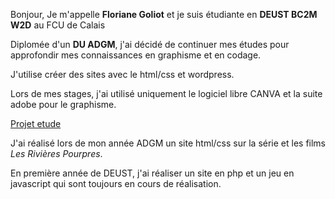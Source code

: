 Bonjour, Je m'appelle **Floriane Goliot** et je suis étudiante en **DEUST BC2M W2D** au FCU de Calais

Diplomée d'un **DU ADGM**, j'ai décidé de continuer mes études pour approfondir mes connaissances en graphisme et en codage.

J'utilise créer des sites avec le html/css et wordpress.

Lors de mes stages, j'ai utilisé uniquement le logiciel libre CANVA et la suite adobe pour le graphisme.

<ins>Projet etude</ins>

J'ai réalisé lors de mon année ADGM un site html/css sur la série et les films *Les Rivières Pourpres*.

En première année de DEUST, j'ai réaliser un site en php et un jeu en javascript qui sont toujours en cours de réalisation.

<!--
**Flo-Riane/Flo-Riane** is a ✨ _special_ ✨ repository because its `README.md` (this file) appears on your GitHub profile.

Here are some ideas to get you started:

- 🔭 I’m currently working on ...
- 🌱 I’m currently learning ...
- 👯 I’m looking to collaborate on ...
- 🤔 I’m looking for help with ...
- 💬 Ask me about ...
- 📫 How to reach me: ...
- 😄 Pronouns: ...
- ⚡ Fun fact: ...
-->
